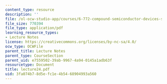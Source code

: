 ```yaml
---
content_type: resource
description: ''
file: /ol-ocw-studio-app/courses/6-772-compound-semiconductor-devices-spring-2003/3fa074b78d5efc1e4b5468904993a560_lecture24.pdf
file_size: 770394
file_type: application/pdf
learning_resource_types:
- Lecture Notes
license: https://creativecommons.org/licenses/by-nc-sa/4.0/
ocw_type: OCWFile
parent_title: Lecture Notes
parent_type: CourseSection
parent_uid: e7559502-39ab-9967-4a94-0145a1adb63f
resourcetype: Document
title: lecture24.pdf
uid: 3fa074b7-8d5e-fc1e-4b54-68904993a560
---
```

